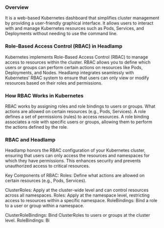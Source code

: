 ### Overview
It is a web-based Kubernetes dashboard that simplifies cluster management by providing a user-friendly graphical interface. 
It allows users to interact with and manage Kubernetes resources such as Pods, Services, and Deployments without needing to use the command line.


### Role-Based Access Control (RBAC) in Headlamp
Kubernetes implements Role-Based Access Control (RBAC) to manage access to resources within the cluster. 
RBAC allows you to define which users or groups can perform certain actions on resources like Pods, Deployments, and Nodes. 
Headlamp integrates seamlessly with Kubernetes’ RBAC system to ensure that users can only view or modify resources based on their roles and permissions.

### How RBAC Works in Kubernetes
RBAC works by assigning roles and role bindings to users or groups. What actions are allowed on certain resources (e.g., Pods, Services).
A role defines a set of permissions (rules) to access resources. 
A role binding associates a role with specific users or groups, allowing them to perform the actions defined by the role.


### RBAC and Headlamp
Headlamp honors the RBAC configuration of your Kubernetes cluster, ensuring that users can only access the resources and namespaces for which they have permissions. 
This enhances security and prevents unauthorized access to critical resources.


Key Components of RBAC:
Roles: Define what actions are allowed on certain resources (e.g., Pods, Services).

ClusterRoles: Apply at the cluster-wide level and can control resources across all namespaces.
Roles: Apply at the namespace level, restricting access to resources within a specific namespace.
RoleBindings: Bind a role to a user or group within a namespace.

ClusterRoleBindings: Bind ClusterRoles to users or groups at the cluster level.
RoleBindings: Bi
